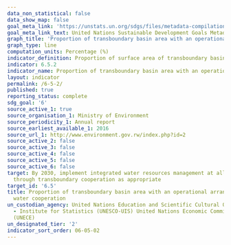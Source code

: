 ```yaml
---
data_non_statistical: false
data_show_map: false
goal_meta_link: 'https://unstats.un.org/sdgs/files/metadata-compilation/Metadata-Goal-6.pdf '
goal_meta_link_text: United Nations Sustainable Development Goals Metadata (PDF 4.0 MB)
graph_title: 'Proportion of transboundary basin area with an operational arrangement for water cooperation'
graph_type: line
computation_units: Percentage (%)
indicator_definition: Proportion of surface area of transboundary basins that have an operational arrangement for transboundary water cooperation. Regular meetings of the riparian countries to discuss IWRM and exchange of information are required for an arrangement to be defined as operational 
indicator: 6.5.2
indicator_name: Proportion of transboundary basin area with an operational arrangement for water cooperation
layout: indicator
permalink: /6-5-2/
published: true
reporting_status: complete
sdg_goal: '6'
source_active_1: true
source_organisation_1: Ministry of Environment  
source_periodicity_1: Annual report
source_earliest_available_1: 2016
source_url_1: http://www.environment.gov.rw/index.php?id=2
source_active_2: false
source_active_3: false
source_active_4: false
source_active_5: false
source_active_6: false
target: By 2030, implement integrated water resources management at all levels, including
  through transboundary cooperation as appropriate
target_id: '6.5'
title: Proportion of transboundary basin area with an operational arrangement for
  water cooperation
un_custodian_agency: United Nations Education and Scientific Cultural Organisation
  - Institute for Statistics (UNESCO-UIS) United Nations Economic Commission for Europe
  (UNECE)
un_designated_tier: '2'
indicator_sort_order: 06-05-02
---
```

